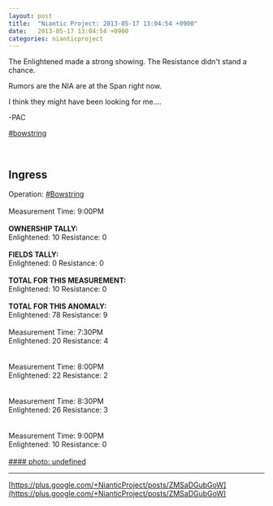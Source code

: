 ```yaml
---
layout: post
title:  "Niantic Project: 2013-05-17 13:04:54 +0900"
date:   2013-05-17 13:04:54 +0900
categories: nianticproject
---
```

The Enlightened made a strong showing. The Resistance didn't stand a chance.

Rumors are the NIA are at the Span right now.

I think they might have been looking for me....

-PAC

[#bowstring](https://plus.google.com/s/%23bowstring "")<div class="shared"><br /><h2>Ingress</h2>Operation: <a rel="nofollow" class="ot-hashtag" href="https://plus.google.com/s/%23Bowstring">#Bowstring</a><br /><br />Measurement Time:	9:00PM<br /><br /><b>OWNERSHIP TALLY:</b><br />Enlightened: 10 Resistance: 0<br /><br /><b>FIELDS TALLY:</b><br />Enlightened: 0 Resistance: 0<br /> 	 <br /><b>TOTAL FOR THIS MEASUREMENT:</b><br />Enlightened: 10 Resistance: 0<br /><br /><b>TOTAL FOR THIS ANOMALY:</b><br />Enlightened: 78 Resistance: 9<br /><br />Measurement Time:	7:30PM<br />	Enlightened: 20 Resistance: 4<br /><br />	<br />Measurement Time:	8:00PM<br />	Enlightened: 22 Resistance: 2<br /><br />	<br />Measurement Time:	8:30PM<br />	Enlightened: 26 Resistance: 3<br /><br />	<br />Measurement Time:	9:00PM<br />	Enlightened: 10 Resistance: 0<br /><br /></div>
[#### photo: undefined](https://lh3.googleusercontent.com/-orDW52xoL4A/UZWrcPLgdtI/AAAAAAAAIOg/OOXmVnufeWw/s0-d/Screen%2BShot%2B2013-05-16%2Bat%2B9.00.10%2BPM.png "")
- - -
[https://plus.google.com/+NianticProject/posts/ZMSaDGubGoW](https://plus.google.com/+NianticProject/posts/ZMSaDGubGoW)
